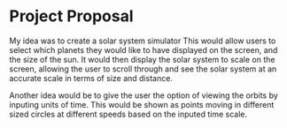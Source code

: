 # Project Proposal
My idea was to create a solar system simulator
This would allow users to select which planets they would like to have displayed on the screen, and the size of the sun.
It would then display the solar system to scale on the screen, allowing the user to scroll through and see the solar system
at an accurate scale in terms of size and distance.

Another idea would be to give the user the option of viewing the orbits by inputing units of time. This would be shown as
points moving in different sized circles at different speeds based on the inputed time scale.


